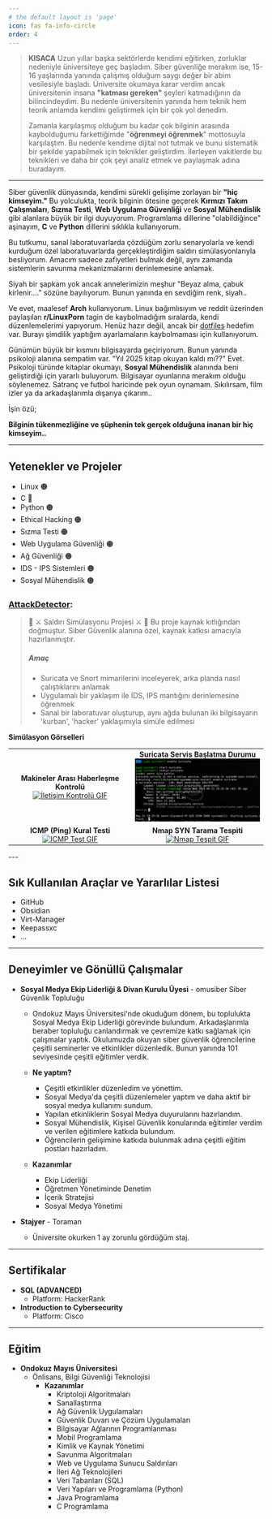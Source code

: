 ```yaml
---
# the default layout is 'page'
icon: fas fa-info-circle
order: 4
---
```


>**KISACA**
>Uzun yıllar başka sektörlerde kendimi eğitirken, zorluklar nedeniyle üniversiteye geç başladım. Siber güvenliğe merakım ise, 15-16 yaşlarında yanında çalışmış olduğum saygı değer bir abim vesilesiyle başladı. Üniversite okumaya karar verdim ancak üniversitenin insana **"katması gereken"** şeyleri katmadığının da bilincindeydim. Bu nedenle üniversitenin yanında hem teknik hem teorik anlamda kendimi geliştirmek için bir çok yol denedim.  
>
>Zamanla karşılaşmış olduğum bu kadar çok bilginin arasında kaybolduğumu farkettiğimde "**öğrenmeyi öğrenmek**" mottosuyla karşılaştım. Bu nedenle kendime dijital not tutmak ve bunu sistematik bir şekilde yapabilmek için teknikler geliştirdim.  İlerleyen vakitlerde bu teknikleri ve daha bir çok şeyi analiz etmek ve paylaşmak adına buradayım.

---

Siber güvenlik dünyasında, kendimi sürekli gelişime zorlayan bir **"hiç kimseyim."** Bu yolculukta, teorik bilginin ötesine geçerek **Kırmızı Takım Çalışmaları**, **Sızma Testi**, **Web Uygulama Güvenliği** ve **Sosyal Mühendislik** gibi alanlara büyük bir ilgi duyuyorum. Programlama dillerine "olabildiğince" aşinayım, **C** ve **Python** dillerini sıklıkla kullanıyorum.

Bu tutkumu, sanal laboratuvarlarda çözdüğüm zorlu senaryolarla ve kendi kurduğum özel laboratuvarlarda gerçekleştirdiğim saldırı simülasyonlarıyla besliyorum. Amacım sadece zafiyetleri bulmak değil, aynı zamanda sistemlerin savunma mekanizmalarını derinlemesine anlamak.

Siyah bir şapkam yok ancak annelerimizin meşhur "Beyaz alma, çabuk kirlenir...." sözüne bayılıyorum. Bunun yanında en sevdiğim renk, siyah..

Ve evet, maalesef **Arch** kullanıyorum. Linux bağımlısıyım ve reddit üzerinden paylaşılan **r/LinuxPorn** tagin de kaybolmadığım sıralarda, kendi düzenlemelerimi yapıyorum. Henüz hazır değil, ancak bir [dotfiles](https://github.com/cybalp/dotfiles) hedefim var. Burayı şimdilik yaptığım ayarlamaların kaybolmaması için kullanıyorum.

Günümün büyük bir kısmını bilgisayarda geçiriyorum. Bunun yanında psikoloji alanına sempatim var. "Yıl 2025 kitap okuyan kaldı mı??" Evet. Psikoloji türünde kitaplar okumayı, **Sosyal Mühendislik** alanında beni geliştirdiği için yararlı buluyorum. Bilgisayar oyunlarına merakım olduğu söylenemez. Satranç ve futbol haricinde pek oyun oynamam. Sıkılırsam, film izler ya da arkadaşlarımla dışarıya çıkarım.. 

İşin özü;

**Bilginin tükenmezliğine ve şüphenin tek gerçek olduğuna inanan bir hiç kimseyim..**


---



## Yetenekler ve Projeler

- Linux 🟠
- C 🔽
- Python 🟠
- Ethical Hacking 🟠
- Sızma Testi 🟠
- Web Uygulama Güvenliği 🟠
- Ağ Güvenliği 🟠
- IDS - IPS Sistemleri 🟠
- Sosyal Mühendislik 🟠


### **[AttackDetector](https://github.com/cybalp/AttackDetector)**: 

> 👀 ⚔️ Saldırı Simülasyonu Projesi ⚔️ 👀
> Bu proje kaynak kıtlığından doğmuştur. Siber Güvenlik alanına özel, kaynak katkısı amacıyla hazırlanmıştır.
> ##### Amaç
> - Suricata ve Snort mimarilerini inceleyerek, arka planda nasıl çalıştıklarını anlamak
> - Uygulamalı bir yaklaşım ile IDS, IPS mantığını derinlemesine öğrenmek
> - Sanal bir laboratuvar oluşturup, aynı ağda bulunan iki bilgisayarın 'kurban', 'hacker' yaklaşımıyla simüle edilmesi

**Simülasyon Görselleri**
<table>
  <tr>
    <td align="center">
      <b>Makineler Arası Haberleşme Kontrolü</b><br>
      <a href="assets/img/aboutpage/iletisimkontrol.gif" target="_blank">
        <img src="assets/img/aboutpage/iletisimkontrol.gif" alt="İletişim Kontrolü GIF" width="280">
      </a>
    </td>
    <td align="center">
      <b>Suricata Servis Başlatma Durumu</b><br>
      <a href="assets/img/aboutpage/servisbaslatmasi.png" target="_blank">
        <img src="assets/img/aboutpage/servisbaslatmasi.png" alt="Servis Başlatma Görseli" width="280">
      </a>
    </td>
  </tr>
  <tr>
    <td align="center">
      <b>ICMP (Ping) Kural Testi</b><br>
      <a href="assets/img/aboutpage/test-2.gif" target="_blank">
        <img src="assets/img/aboutpage/test-2.gif" alt="ICMP Test GIF" width="280">
      </a>
    </td>
    <td align="center">
      <b>Nmap SYN Tarama Tespiti</b><br>
      <a href="assets/img/aboutpage/test-3.gif" target="_blank">
        <img src="assets/img/aboutpage/test-3.gif" alt="Nmap Tespit GIF" width="280">
      </a>
    </td>
  </tr>
</table>
---

## Sık Kullanılan Araçlar ve Yararlılar Listesi

- GitHub
- Obsidian
- Virt-Manager
- Keepassxc
- ...

---

## Deneyimler ve Gönüllü Çalışmalar

- **Sosyal Medya Ekip Liderliği & Divan Kurulu Üyesi** - omusiber Siber Güvenlik Topluluğu

	- Ondokuz Mayıs Üniversitesi'nde okuduğum dönem, bu toplulukta Sosyal Medya Ekip Liderliği görevinde bulundum. Arkadaşlarımla beraber topluluğu canlandırmak ve çevremize katkı sağlamak için çalışmalar yaptık. Okulumuzda okuyan siber güvenlik öğrencilerine çeşitli seminerler ve etkinlikler düzenledik.  Bunun yanında 101 seviyesinde çeşitli eğitimler verdik. 
	
	- **Ne yaptım?**
		- Çeşitli etkinlikler düzenledim ve yönettim.
		- Sosyal Medya'da çeşitli düzenlemeler yaptım ve daha aktif bir sosyal medya kullanımı sundum.
		- Yapılan etkinliklerin Sosyal Medya duyurularını hazırlandım.
		- Sosyal Mühendislik, Kişisel Güvenlik konularında eğitimler verdim ve verilen eğitimlere katkıda bulundum.
		- Öğrencilerin gelişimine katkıda bulunmak adına çeşitli eğitim postları hazırladım. 
	- **Kazanımlar**
		- Ekip Liderliği
		- Öğretmen Yönetiminde Denetim
		- İçerik Stratejisi
		- Sosyal Medya Yönetimi


- **Stajyer** - Toraman

	- Üniversite okurken 1 ay zorunlu gördüğüm staj. 

---

## Sertifikalar

- **SQL (ADVANCED)**
	- Platform: HackerRank
- **Introduction to Cybersecurity**
	- Platform: Cisco

---

## Eğitim

- **Ondokuz Mayıs Üniversitesi**
	- Önlisans, Bilgi Güvenliği Teknolojisi
		- **Kazanımlar**
			- Kriptoloji Algoritmaları
			- Sanallaştırma
			- Ağ Güvenlik Uygulamaları
			- Güvenlik Duvarı ve Çözüm Uygulamaları
			- Bilgisayar Ağlarının Programlanması
			- Mobil Programlama
			- Kimlik ve Kaynak Yönetimi
			- Savunma Algoritmaları
			- Web ve Uygulama Sunucu Saldırıları
			- İleri Ağ Teknolojileri 
			- Veri Tabanları (SQL)
			- Veri Yapıları ve Programlama (Python)
			- Java Programlama
			- C Programlama
